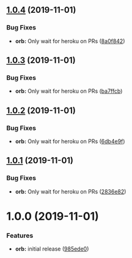 ## [1.0.4](https://github.com/o3world/orb-heroku/compare/v1.0.3...v1.0.4) (2019-11-01)


### Bug Fixes

* **orb:** Only wait for heroku on PRs ([8a0f842](https://github.com/o3world/orb-heroku/commit/8a0f84266b321ca99fd67e547bf85894d72fa370))

## [1.0.3](https://github.com/o3world/orb-heroku/compare/v1.0.2...v1.0.3) (2019-11-01)


### Bug Fixes

* **orb:** Only wait for heroku on PRs ([ba7ffcb](https://github.com/o3world/orb-heroku/commit/ba7ffcb659c94b00788d3d15b4da621c3f17e7b6))

## [1.0.2](https://github.com/o3world/orb-heroku/compare/v1.0.1...v1.0.2) (2019-11-01)


### Bug Fixes

* **orb:** Only wait for heroku on PRs ([6db4e9f](https://github.com/o3world/orb-heroku/commit/6db4e9f1dc79385a43b284c69848999fecd672c4))

## [1.0.1](https://github.com/o3world/orb-heroku/compare/v1.0.0...v1.0.1) (2019-11-01)


### Bug Fixes

* **orb:** Only wait for heroku on PRs ([2836e82](https://github.com/o3world/orb-heroku/commit/2836e8276b7b58cf5fddd658e849542571477d48))

# 1.0.0 (2019-11-01)


### Features

* **orb:** initial release ([985ede0](https://github.com/o3world/orb-heroku/commit/985ede01d3067d7a7aab9459a1b75e4f453bb890))
